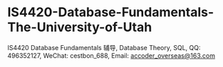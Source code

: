 # IS4420-Database-Fundamentals-The-University-of-Utah
IS4420 Database Fundamentals 辅导, Database Theory, SQL, QQ: 496352127, WeChat: cestbon_688, Email: accoder_overseas@163.com
